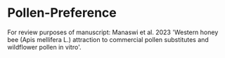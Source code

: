 # Pollen-Preference
For review purposes of manuscript: Manaswi et al. 2023 'Western honey bee (Apis mellifera L.) attraction to commercial pollen substitutes and wildflower pollen in vitro'.

